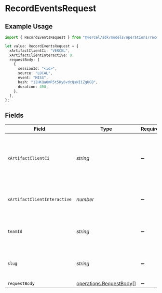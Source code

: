 # RecordEventsRequest

## Example Usage

```typescript
import { RecordEventsRequest } from "@vercel/sdk/models/operations/recordevents.js";

let value: RecordEventsRequest = {
  xArtifactClientCi: "VERCEL",
  xArtifactClientInteractive: 0,
  requestBody: [
    {
      sessionId: "<id>",
      source: "LOCAL",
      event: "MISS",
      hash: "12HKQaOmR5t5Uy6vdcQsNIiZgHGB",
      duration: 400,
    },
  ],
};
```

## Fields

| Field                                                                                 | Type                                                                                  | Required                                                                              | Description                                                                           | Example                                                                               |
| ------------------------------------------------------------------------------------- | ------------------------------------------------------------------------------------- | ------------------------------------------------------------------------------------- | ------------------------------------------------------------------------------------- | ------------------------------------------------------------------------------------- |
| `xArtifactClientCi`                                                                   | *string*                                                                              | :heavy_minus_sign:                                                                    | The continuous integration or delivery environment where this artifact is downloaded. | VERCEL                                                                                |
| `xArtifactClientInteractive`                                                          | *number*                                                                              | :heavy_minus_sign:                                                                    | 1 if the client is an interactive shell. Otherwise 0                                  | 0                                                                                     |
| `teamId`                                                                              | *string*                                                                              | :heavy_minus_sign:                                                                    | The Team identifier to perform the request on behalf of.                              |                                                                                       |
| `slug`                                                                                | *string*                                                                              | :heavy_minus_sign:                                                                    | The Team slug to perform the request on behalf of.                                    |                                                                                       |
| `requestBody`                                                                         | [operations.RequestBody](../../models/operations/requestbody.md)[]                    | :heavy_minus_sign:                                                                    | N/A                                                                                   |                                                                                       |